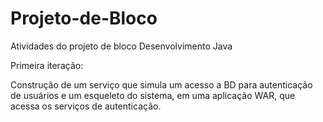 # Projeto-de-Bloco
Atividades do projeto de bloco Desenvolvimento Java

Primeira iteração:

Construção de um serviço que simula um acesso a BD para autenticação de usuários e um esqueleto do sistema, em uma aplicação WAR, que acessa os serviços de autenticação.
